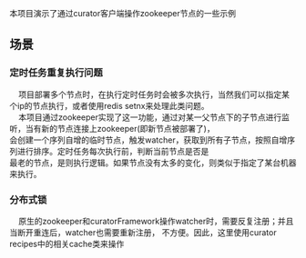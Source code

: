 本项目演示了通过curator客户端操作zookeeper节点的一些示例

## 场景
### 定时任务重复执行问题
&nbsp;&nbsp;&nbsp;&nbsp;项目部署多个节点时，在执行定时任务时会被多次执行，当然我们可以指定某个ip的节点执行，或者使用redis setnx来处理此类问题。      
&nbsp;&nbsp;&nbsp;&nbsp;本项目通过zookeeper实现了这一功能，通过对某一父节点下的子节点进行监听，当有新的节点连接上zookeeper(即新节点被部署了)，       
会创建一个序列自增的临时节点，触发watcher，获取到所有子节点，按照自增序列进行排序。定时任务每次执行前，判断当前节点是否是        
最老的节点，是则执行逻辑。如果节点没有太多的变化，则类似于指定了某台机器来执行。 

### 分布式锁
&nbsp;&nbsp;&nbsp;&nbsp;原生的zookeeper和curatorFramework操作watcher时，需要反复注册；并且当断开重连后，watcher也需要重新注册，
不方便。因此，这里使用curator recipes中的相关cache类来操作
